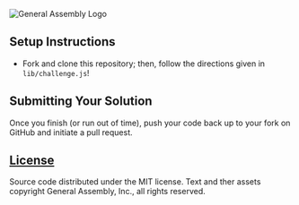 ![General Assembly Logo](https://camo.githubusercontent.com/1a91b05b8f4d44b5bbfb83abac2b0996d8e26c92/687474703a2f2f692e696d6775722e636f6d2f6b6538555354712e706e67)

## Setup Instructions
- Fork and clone this repository; then, follow the directions given in `lib/challenge.js`!

## Submitting Your Solution

Once you finish (or run out of time), push your code back up to your fork on GitHub and initiate a pull request.

[License](LICENSE)
------------------

Source code distributed under the MIT license. Text and ther assets copyright
General Assembly, Inc., all rights reserved.
